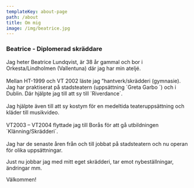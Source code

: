 ```yaml
---
templateKey: about-page
path: /about
title: Om mig
image: /img/beatrice.jpg
---
```

### Beatrice - Diplomerad skräddare

Jag heter Beatrice Lundqvist, är 38 år gammal och bor i Orkesta/Lindholmen (Vallentuna) där jag har min ateljé.\
\
Mellan HT-1999 och VT 2002 läste jag ”hantverk/skrädderi (gymnasie).\
Jag har praktiserat på stadsteatern (uppsättning ´Greta Garbo ´) och i Dublin. Där hjälpte jag till att sy till ´Riverdance´.\
\
Jag hjälpte även till att sy kostym för en medeltida teateruppsättning och kläder till musikvideo.\
\
VT2003 – VT2004 flyttade jag till Borås för att gå utbildningen ´Klänning/Skrädderi´.\
\
Jag har de senaste åren från och till jobbat på stadsteatern och nu operan för olika uppsättningar.

Just nu jobbar jag med mitt eget skrädderi, tar emot nybeställningar, ändringar mm.

Välkommen!